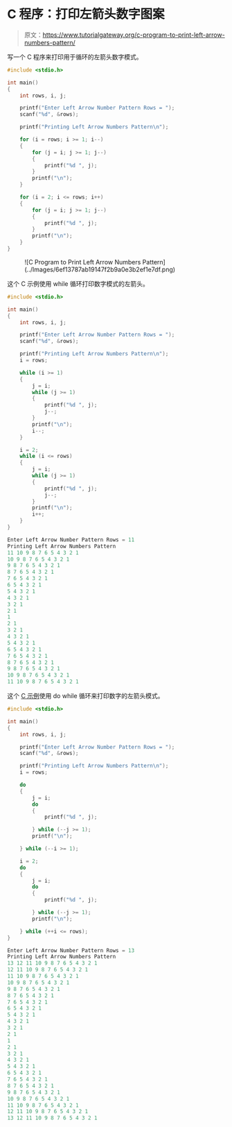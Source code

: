 # C 程序：打印左箭头数字图案

> 原文：<https://www.tutorialgateway.org/c-program-to-print-left-arrow-numbers-pattern/>

写一个 C 程序来打印用于循环的左箭头数字模式。

```c
#include <stdio.h>

int main()
{
	int rows, i, j;

	printf("Enter Left Arrow Number Pattern Rows = ");
	scanf("%d", &rows);

	printf("Printing Left Arrow Numbers Pattern\n");

	for (i = rows; i >= 1; i--)
	{
		for (j = i; j >= 1; j--)
		{
			printf("%d ", j);
		}
		printf("\n");
	}

	for (i = 2; i <= rows; i++)
	{
		for (j = i; j >= 1; j--)
		{
			printf("%d ", j);
		}
		printf("\n");
	}
}
```

<figure class="wp-block-image size-large">![C Program to Print Left Arrow Numbers Pattern](../Images/6ef13787ab19147f2b9a0e3b2ef1e7df.png)</figure>

这个 C 示例使用 while 循环打印数字模式的左箭头。

```c
#include <stdio.h>

int main()
{
	int rows, i, j;

	printf("Enter Left Arrow Number Pattern Rows = ");
	scanf("%d", &rows);

	printf("Printing Left Arrow Numbers Pattern\n");
	i = rows;

	while (i >= 1)
	{
		j = i;
		while (j >= 1)
		{
			printf("%d ", j);
			j--;
		}
		printf("\n");
		i--;
	}

	i = 2;
	while (i <= rows)
	{
		j = i;
		while (j >= 1)
		{
			printf("%d ", j);
			j--;
		}
		printf("\n");
		i++;
	}
}
```

```c
Enter Left Arrow Number Pattern Rows = 11
Printing Left Arrow Numbers Pattern
11 10 9 8 7 6 5 4 3 2 1 
10 9 8 7 6 5 4 3 2 1 
9 8 7 6 5 4 3 2 1 
8 7 6 5 4 3 2 1 
7 6 5 4 3 2 1 
6 5 4 3 2 1 
5 4 3 2 1 
4 3 2 1 
3 2 1 
2 1 
1 
2 1 
3 2 1 
4 3 2 1 
5 4 3 2 1 
6 5 4 3 2 1 
7 6 5 4 3 2 1 
8 7 6 5 4 3 2 1 
9 8 7 6 5 4 3 2 1 
10 9 8 7 6 5 4 3 2 1 
11 10 9 8 7 6 5 4 3 2 1 
```

这个 [C 示例](https://www.tutorialgateway.org/c-programming-examples/)使用 do while 循环来打印数字的左箭头模式。

```c
#include <stdio.h>

int main()
{
	int rows, i, j;

	printf("Enter Left Arrow Number Pattern Rows = ");
	scanf("%d", &rows);

	printf("Printing Left Arrow Numbers Pattern\n");
	i = rows;

	do
	{
		j = i;
		do
		{
			printf("%d ", j);

		} while (--j >= 1);
		printf("\n");

	} while (--i >= 1);

	i = 2;
	do
	{
		j = i;
		do
		{
			printf("%d ", j);

		} while (--j >= 1);
		printf("\n");

	} while (++i <= rows);
}
```

```c
Enter Left Arrow Number Pattern Rows = 13
Printing Left Arrow Numbers Pattern
13 12 11 10 9 8 7 6 5 4 3 2 1 
12 11 10 9 8 7 6 5 4 3 2 1 
11 10 9 8 7 6 5 4 3 2 1 
10 9 8 7 6 5 4 3 2 1 
9 8 7 6 5 4 3 2 1 
8 7 6 5 4 3 2 1 
7 6 5 4 3 2 1 
6 5 4 3 2 1 
5 4 3 2 1 
4 3 2 1 
3 2 1 
2 1 
1 
2 1 
3 2 1 
4 3 2 1 
5 4 3 2 1 
6 5 4 3 2 1 
7 6 5 4 3 2 1 
8 7 6 5 4 3 2 1 
9 8 7 6 5 4 3 2 1 
10 9 8 7 6 5 4 3 2 1 
11 10 9 8 7 6 5 4 3 2 1 
12 11 10 9 8 7 6 5 4 3 2 1 
13 12 11 10 9 8 7 6 5 4 3 2 1 
```